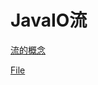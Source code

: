 # JavaIO流

[流的概念](JavaIO%E6%B5%81%20d851629482f44eb280f29e7048f96221/%E6%B5%81%E7%9A%84%E6%A6%82%E5%BF%B5%20695e3991fb5e4f5396f8d6a61616c535.md)

[File](JavaIO%E6%B5%81%20d851629482f44eb280f29e7048f96221/File%201aca521ae0ad4d73987245514ed12cf5.md)